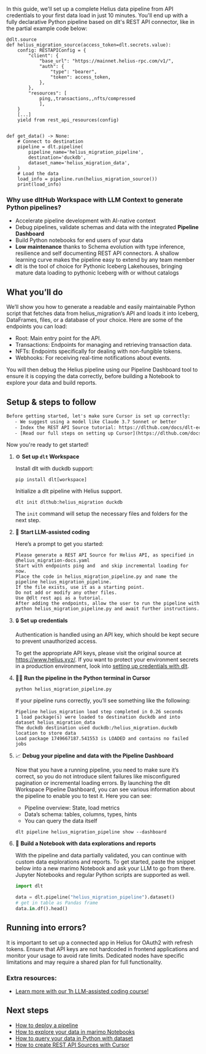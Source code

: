 In this guide, we'll set up a complete Helius data pipeline from API credentials to your first data load in just 10 minutes. You'll end up with a fully declarative Python pipeline based on dlt's REST API connector, like in the partial example code below:

```python-outcome
@dlt.source
def helius_migration_source(access_token=dlt.secrets.value):
    config: RESTAPIConfig = {
        "client": {
            "base_url": "https://mainnet.helius-rpc.com/v1/",
            "auth": {
                "type": "bearer",
                "token": access_token,
            },
        },
        "resources": [
            ping,,transactions,,nfts/compressed
            ],
    }
    [...]
    yield from rest_api_resources(config)


def get_data() -> None:
    # Connect to destination
    pipeline = dlt.pipeline(
        pipeline_name='helius_migration_pipeline',
        destination='duckdb',
        dataset_name='helius_migration_data', 
    )
    # Load the data
    load_info = pipeline.run(helius_migration_source())
    print(load_info) 
```

### Why use dltHub Workspace with LLM Context to generate Python pipelines?

- Accelerate pipeline development with AI-native context
- Debug pipelines, validate schemas and data with the integrated **Pipeline Dashboard**
- Build Python notebooks for end users of your data
- **Low maintenance** thanks to Schema evolution with type inference, resilience and self documenting REST API connectors. A shallow learning curve makes the pipeline easy to extend by any team member
- dlt is the tool of choice for Pythonic Iceberg Lakehouses, bringing mature data loading to pythonic Iceberg with or without catalogs

## What you’ll do

We’ll show you how to generate a readable and easily maintainable Python script that fetches data from helius_migration’s API and loads it into Iceberg, DataFrames, files, or a database of your choice. Here are some of the endpoints you can load:

- Root: Main entry point for the API.
- Transactions: Endpoints for managing and retrieving transaction data.
- NFTs: Endpoints specifically for dealing with non-fungible tokens.
- Webhooks: For receiving real-time notifications about events.

You will then debug the Helius pipeline using our Pipeline Dashboard tool to ensure it is copying the data correctly, before building a Notebook to explore your data and build reports.

## Setup & steps to follow

```default
Before getting started, let's make sure Cursor is set up correctly:
   - We suggest using a model like Claude 3.7 Sonnet or better
   - Index the REST API Source tutorial: https://dlthub.com/docs/dlt-ecosystem/verified-sources/rest_api/ and add it to context as **@dlt rest api**
   - [Read our full steps on setting up Cursor](https://dlthub.com/docs/dlt-ecosystem/llm-tooling/cursor-restapi#23-configuring-cursor-with-documentation)
```

Now you're ready to get started!

1. ⚙️ **Set up `dlt` Workspace**
    
    Install dlt with duckdb support:
    ```shell
    pip install dlt[workspace]
    ```

    Initialize a dlt pipeline with Helius support.
    ```shell
    dlt init dlthub:helius_migration duckdb
    ```

    The `init` command will setup the necessary files and folders for the next step.
    
2. 🤠 **Start LLM-assisted coding**
    
    Here’s a prompt to get you started:
    
    ```prompt
    Please generate a REST API Source for Helius API, as specified in @helius_migration-docs.yaml 
    Start with endpoints ping and  and skip incremental loading for now. 
    Place the code in helius_migration_pipeline.py and name the pipeline helius_migration_pipeline. 
    If the file exists, use it as a starting point. 
    Do not add or modify any other files. 
    Use @dlt rest api as a tutorial. 
    After adding the endpoints, allow the user to run the pipeline with python helius_migration_pipeline.py and await further instructions.
    ```

    
3. 🔒 **Set up credentials** 
    
    Authentication is handled using an API key, which should be kept secure to prevent unauthorized access.
    
    To get the appropriate API keys, please visit the original source at https://www.helius.xyz/.
    If you want to protect your environment secrets in a production environment, look into [setting up credentials with dlt](https://dlthub.com/docs/walkthroughs/add_credentials).
    
4. 🏃‍♀️ **Run the pipeline in the Python terminal in Cursor**
    
    ```shell
    python helius_migration_pipeline.py
    ```
    
    If your pipeline runs correctly, you’ll see something like the following:
    
    ```shell
    Pipeline helius_migration load step completed in 0.26 seconds
    1 load package(s) were loaded to destination duckdb and into dataset helius_migration_data
    The duckdb destination used duckdb:/helius_migration.duckdb location to store data
    Load package 1749667187.541553 is LOADED and contains no failed jobs
    ```
    
5. 📈 **Debug your pipeline and data with the Pipeline Dashboard**

    Now that you have a running pipeline, you need to make sure it’s correct, so you do not introduce silent failures like misconfigured pagination or incremental loading errors. By launching the dlt Workspace Pipeline Dashboard, you can see various information about the pipeline to enable you to test it. Here you can see:
    - Pipeline overview: State, load metrics
    - Data’s schema: tables, columns, types, hints
    - You can query the data itself
    
    ```shell
    dlt pipeline helius_migration_pipeline show --dashboard
    ```
    
6. 🐍 **Build a Notebook with data explorations and reports**

    With the pipeline and data partially validated, you can continue with custom data explorations and reports. To get started, paste the snippet below into a new marimo Notebook and ask your LLM to go from there. Jupyter Notebooks and regular Python scripts are supported as well.

    
    ```python
    import dlt

   data = dlt.pipeline("helius_migration_pipeline").dataset()
   # get in table as Pandas frame
   data.in.df().head()
    ```

## Running into errors?

It is important to set up a connected app in Helius for OAuth2 with refresh tokens. Ensure that API keys are not hardcoded in frontend applications and monitor your usage to avoid rate limits. Dedicated nodes have specific limitations and may require a shared plan for full functionality.

### Extra resources:

- [Learn more with our 1h LLM-assisted coding course!](https://www.youtube.com/watch?v=GGid70rnJuM)

## Next steps

- [How to deploy a pipeline](https://dlthub.com/docs/walkthroughs/deploy-a-pipeline)
- [How to explore your data in marimo Notebooks](https://dlthub.com/docs/general-usage/dataset-access/marimo)
- [How to query your data in Python with dataset](https://dlthub.com/docs/general-usage/dataset-access/dataset)
- [How to create REST API Sources with Cursor](https://dlthub.com/docs/dlt-ecosystem/llm-tooling/cursor-restapi)